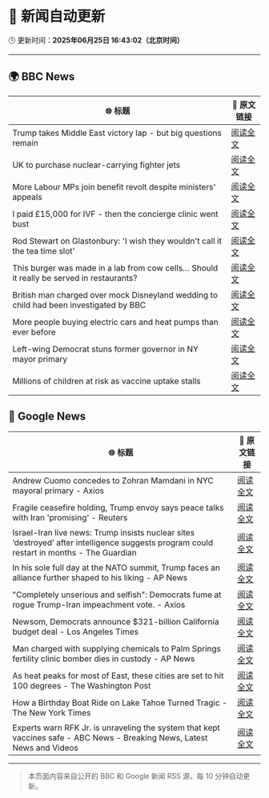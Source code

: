 # 🧠 新闻自动更新

🕒 更新时间：**2025年06月25日 16:43:02（北京时间）**

---

## 🌍 BBC News

| 🌐 标题 | 🔗 原文链接 |
|--------|-------------|
| Trump takes Middle East victory lap - but big questions remain | [阅读全文](https://www.bbc.com/news/articles/c17wejpw79qo) |
| UK to purchase nuclear-carrying fighter jets | [阅读全文](https://www.bbc.com/news/articles/c335406gxdvo) |
| More Labour MPs join benefit revolt despite ministers' appeals | [阅读全文](https://www.bbc.com/news/articles/cy4ymj00px7o) |
| I paid £15,000 for IVF - then the concierge clinic went bust | [阅读全文](https://www.bbc.com/news/articles/cm2eyzndlvvo) |
| Rod Stewart on Glastonbury: 'I wish they wouldn't call it the tea time slot' | [阅读全文](https://www.bbc.com/news/articles/cq6m41zzpn3o) |
| This burger was made in a lab from cow cells… Should it really be served in restaurants? | [阅读全文](https://www.bbc.com/news/articles/cgrxnlpln24o) |
| British man charged over mock Disneyland wedding to child had been investigated by BBC | [阅读全文](https://www.bbc.com/news/articles/c62gq269jv7o) |
| More people buying electric cars and heat pumps than ever before | [阅读全文](https://www.bbc.com/news/articles/cqjqzj8rnvyo) |
| Left-wing Democrat stuns former governor in NY mayor primary | [阅读全文](https://www.bbc.com/news/articles/ckg6yg7x467o) |
| Millions of children at risk as vaccine uptake stalls | [阅读全文](https://www.bbc.com/news/articles/c1ljv2mvr00o) |

## 📰 Google News

| 🌐 标题 | 🔗 原文链接 |
|--------|-------------|
| Andrew Cuomo concedes to Zohran Mamdani in NYC mayoral primary - Axios | [阅读全文](https://news.google.com/rss/articles/CBMimAFBVV95cUxOdWtpeW8zbURBRjZtWl96UTFtY1N3VHhXSUpOT1ZjMnhXQXFXNVl4UVJOXzF5ME9vV18zNkZoazhHSHo5NGtraVZjaFBkcEZPS3Blb3g4ampuTG9mNDIydXRIdGRyakFWT1hiSkl2OTVhWGNvWUNvQ3lJM3JIUDVtZXJ1cEdaSnJHaEc0RXpza1hZR05RRVpqLQ?oc=5) |
| Fragile ceasefire holding, Trump envoy says peace talks with Iran 'promising' - Reuters | [阅读全文](https://news.google.com/rss/articles/CBMixwFBVV95cUxQeWtocDMyZkR5dFBUQ25iY042eEMwS2ZfckN4U3EzT3g5bkV4SGJUeVJGSlpyQTdpeGZVQURsMEQ3TklhZXFNazN6b01xLUVfcXpkb3NFQVF3cG1NeTM5aWpycTVGa3JRMUpQZFpQZnh6ajR6eC00dTVzX3NUZW56N0dkU0JtSzhham9nbVZlRnF2ZFBIeUFLckJFN1dZWnhRLUxTYlhFVl9CTWRGOXQwcmZMeURSZlFqeVl0amdhR2xrQ3lyNUJJ?oc=5) |
| Israel-Iran live news: Trump insists nuclear sites ‘destroyed’ after intelligence suggests program could restart in months - The Guardian | [阅读全文](https://news.google.com/rss/articles/CBMi8wFBVV95cUxPNm03bnR2S3M2Uzh4VmJYbExPU05QeFdreFlWMVVfcDlQMmYzeENwcmItZ1dSTEpOaWhyZVRWMlV5b1poV2p5MVhQbFFodHBpVk5JdHlrRXV0bFBLb3d1R2c4QUZlaVp5RFMxSVdHWEdVT2djQ29NLWhWWEV2NlJDa1VBUGpocEYwM0VmNFVkTDNuc3pTSmxrT0p5T3Y2ZE5YZFQ2S3hucGhZUVRMT1F6Q3AxaTNvQWFpc1N4ZHhGYTVaV2hBLUVGNWc1X3RWaWhtSHJOUXJhQjdyOGRtMTQyTU9qeEN0V0ZlUk14MDZWRzJseGM?oc=5) |
| In his sole full day at the NATO summit, Trump faces an alliance further shaped to his liking - AP News | [阅读全文](https://news.google.com/rss/articles/CBMijwFBVV95cUxORFExYjRObTJRWlpOeFVzUDRjYURQbjMtVHlLS2phSC1qRldER0pLcThROTlWWTBrckI1SDVoU0JEdExWak5KZlJRdUQtekRXSnJmUVZkOGFqNkhRZHIzV2owQWNlN2pfOWNLUDg3VFc0eXNPQThfYjkxSVRxSmp3c2dUZE9xdWwxVGtOUEFRYw?oc=5) |
| "Completely unserious and selfish": Democrats fume at rogue Trump-Iran impeachment vote. - Axios | [阅读全文](https://news.google.com/rss/articles/CBMif0FVX3lxTE5Ub1N0SEFEUDZsOUR3QTdzek1ZMkJTUTVjQ3JWeDkwLWdlTUh1V0xEWGU4NkZad2NURWxNLTQ4cTVsWkd3S1VBUHRHZHF4a1Z5RXR6M3dhQ3lUdDR5QkRsc0taZzlRQmlHOC1tYmJEbGNuWHNGNlcwVkJQUy1VX1E?oc=5) |
| Newsom, Democrats announce $321-billion California budget deal - Los Angeles Times | [阅读全文](https://news.google.com/rss/articles/CBMilgFBVV95cUxPYVF5dDd2OElheTNudUFwamt3Z0pBWEM0UjRveE56aVhwc0xiUnlZV1F6Wnp0VVNGZmRWME9HaGs4STFGbENqdHZtUmVfa29XV1Vic2NsbUxNTUZtT0x5UEFIaXNNZG1hejZIYlB1NHF0d1MxRzhKVDRxUkQ1SVBoQVZ1MFdQdGdtTmVoeV9mV2VpNUt6bHc?oc=5) |
| Man charged with supplying chemicals to Palm Springs fertility clinic bomber dies in custody - AP News | [阅读全文](https://news.google.com/rss/articles/CBMilwFBVV95cUxPUlpFSnM1QnQwVXVDVno0RVZDX1A0SGJtSlh6Y05vOUpEaWhoZXpmcVJ2Z1A2WDdBdERMRHpEbWxVLWl2MlNaOEJuMkplSlFLWk9vR2ZQTlBURExrNTRmTVVVcHRmUk05ZUY1aWR2RXJLd0VDMW5XazJpaWlPR3BTVUtBOTZGZlRkUjRJRVhHbG1vdFBJaVhJ?oc=5) |
| As heat peaks for most of East, these cities are set to hit 100 degrees - The Washington Post | [阅读全文](https://news.google.com/rss/articles/CBMilAFBVV95cUxOZmZLTVd1bENRSDRIWWNtakdQY0poUHQtbC1sMjlQOWdBWklZdkJId3N4ekVITmw1Nm1LeVB3cVV3aUdndHZUYUkxVTY0dkRnVnVocldOa2tEa3J4VDhWUG1pNG5ncDlORGZtN09NSEZISEpZajdIajZkZ0JBcDBXT21YTFI0SjctaE0tQ2ZveElXNG9v?oc=5) |
| How a Birthday Boat Ride on Lake Tahoe Turned Tragic - The New York Times | [阅读全文](https://news.google.com/rss/articles/CBMid0FVX3lxTE4zYW9SdzJMMGVnQWg5dUd4UzBjQV9saEk2NFpaRGRzR244YkxNU1k1REthV2VXd0JlYXoyYXgydlBwNXpOVVh6UFBZZkdPeEJjS3hqVWFOS2RVOEdQa2NXYTFOVFdBaFNBMjN6UmpaZTdVdFV5My13?oc=5) |
| Experts warn RFK Jr. is unraveling the system that kept vaccines safe - ABC News - Breaking News, Latest News and Videos | [阅读全文](https://news.google.com/rss/articles/CBMiogFBVV95cUxNVzZRVTZPMm5PdngzR2VzUDlucGVLU1Q0SWR6S0NoanVDRkVyVXg1anBtQXdsVzRBS1Rtbk5ZSTZlY0J5ZklzbnI3SW1MRjhpNVNIVXJxb2t1OVBzUTFZUkZ5RHlVNFFtWVBNR0xPUGh4X2E3UUROb2k4X2N0LVVKYzl5aGRWTHFFNmxXLVJuV1Z0VmVoUFJNWnZQN3hMNU5YaFHSAacBQVVfeXFMUEx5VFNteUpCcnhlNWN6WmdlVzVYNDBvNmZZT1JxMlAwMkFmQ2NDb1FONE14dXRNay1fT1FWckJfVURtMzQ1ZDJ3LVAzTEYwTmxuRUtQbk01NVV3R3E4NlJaTWI3OHY2YzVTQkhTNERhWFp2U0RrYXNqWTBuWVhnMnVNUkplQWVhNW5jVmVsU2VURDVCTnVMa3F2MHlfY2VLQVA1aEdfRGs?oc=5) |

---
> 本页面内容来自公开的 BBC 和 Google 新闻 RSS 源，每 10 分钟自动更新。
